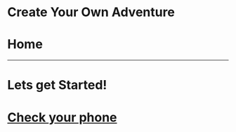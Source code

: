 # Create Your Own Adventure
# Home
---
# Lets get Started!
# [Check your phone](1st-task/1st-task.md)